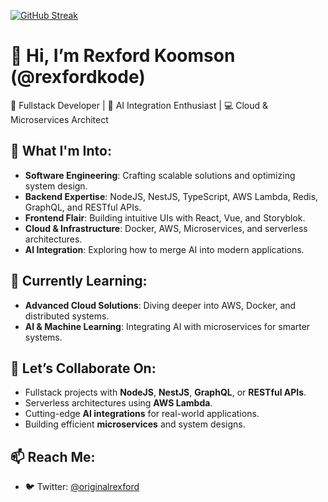 [![GitHub Streak](https://streak-stats.demolab.com/?user=rexfordkode&theme=radical)](https://git.io/streak-stats)

# 👋 Hi, I’m Rexford Koomson (@rexfordkode)
🚀 Fullstack Developer | 🧠 AI Integration Enthusiast | 💻 Cloud & Microservices Architect

## 👀 What I'm Into:
- **Software Engineering**: Crafting scalable solutions and optimizing system design.
- **Backend Expertise**: NodeJS, NestJS, TypeScript, AWS Lambda, Redis, GraphQL, and RESTful APIs.
- **Frontend Flair**: Building intuitive UIs with React, Vue, and Storyblok.
- **Cloud & Infrastructure**: Docker, AWS, Microservices, and serverless architectures.
- **AI Integration**: Exploring how to merge AI into modern applications.

## 🌱 Currently Learning:
- **Advanced Cloud Solutions**: Diving deeper into AWS, Docker, and distributed systems.
- **AI & Machine Learning**: Integrating AI with microservices for smarter systems.

## 💬 Let’s Collaborate On:
- Fullstack projects with **NodeJS**, **NestJS**, **GraphQL**, or **RESTful APIs**.
- Serverless architectures using **AWS Lambda**.
- Cutting-edge **AI integrations** for real-world applications.
- Building efficient **microservices** and system designs.

## 📫 Reach Me:
- 🐦 Twitter: [@originalrexford](https://twitter.com/originalrexford)

<!---
rexfordkode/rexfordkode is a ✨ special ✨ repository because its `README.md` (this file) appears on your GitHub profile.
Click the Preview link to take a look at your changes.
--->

